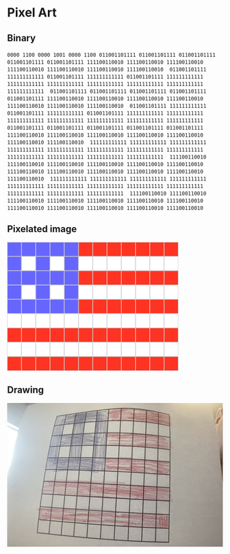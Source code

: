 # Pixel Art
## Binary

`0000 1100
0000 1001
0000 1100
011001101111 011001101111 011001101111 011001101111 011001101111 111100110010 111100110010 111100110010 111100110010 111100110010 111100110010 111100110010 
011001101111 111111111111 011001101111 111111111111 011001101111 111111111111 111111111111 111111111111 111111111111 111111111111 111111111111 111111111111 
011001101111 011001101111 011001101111 011001101111 011001101111 111100110010 111100110010 111100110010 111100110010 111100110010 111100110010 111100110010 
011001101111 111111111111 011001101111 111111111111 011001101111 111111111111 111111111111 111111111111 111111111111 111111111111 111111111111 111111111111 
011001101111 011001101111 011001101111 011001101111 011001101111 111100110010 111100110010 111100110010 111100110010 111100110010 111100110010 111100110010 
111111111111 111111111111 111111111111 111111111111 111111111111 111111111111 111111111111 111111111111 111111111111 111111111111 111111111111 111111111111 
111100110010 111100110010 111100110010 111100110010 111100110010 111100110010 111100110010 111100110010 111100110010 111100110010 111100110010 111100110010 
111111111111 111111111111 111111111111 111111111111 111111111111 111111111111 111111111111 111111111111 111111111111 111111111111 111111111111 111111111111 
111100110010 111100110010 111100110010 111100110010 111100110010 111100110010 111100110010 111100110010 111100110010 111100110010 111100110010 111100110010`

## Pixelated image

![Huh, pixelated art!](../images/pixelart.png)

## Drawing

![This is original drawing as I promised!](../images/originalpixelart.png)
